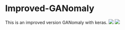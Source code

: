 # Improved-GANomaly
This is an improved version GANomaly with keras.
![](https://img.shields.io/badge/Pytorch-1.9.1-yellow)
![](https://img.shields.io/badge/Cuda-10.2-blue)
